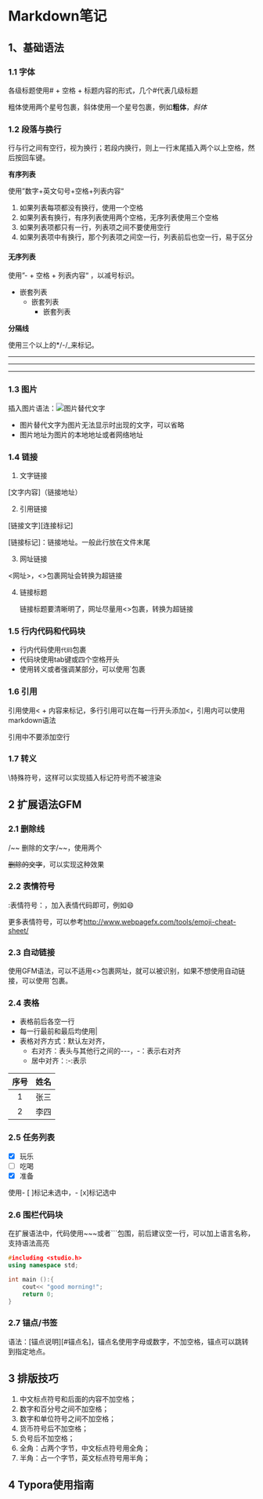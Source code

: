#  Markdown笔记

##  1、基础语法

###  1.1 字体

各级标题使用# + 空格 + 标题内容的形式，几个#代表几级标题    

粗体使用两个星号包裹，斜体使用一个星号包裹，例如**粗体**，*斜体*

###  1.2 段落与换行

行与行之间有空行，视为换行；若段内换行，则上一行末尾插入两个以上空格，然后按回车键。

**有序列表**  

使用”数字+英文句号+空格+列表内容“  

1. 如果列表每项都没有换行，使用一个空格
2. 如果列表有换行，有序列表使用两个空格，无序列表使用三个空格
3. 如果列表项都只有一行，列表项之间不要使用空行
4. 如果列表项中有换行，那个列表项之间空一行，列表前后也空一行，易于区分

####  无序列表

使用”- + 空格 + 列表内容“ ，以减号标识。

+ 嵌套列表
  + 嵌套列表
    + 嵌套列表

**分隔线**

使用三个以上的*/-/_来标记。

***

----

____

###  1.3 图片

插入图片语法：![图片替代文字](图片地址)

- 图片替代文字为图片无法显示时出现的文字，可以省略
- 图片地址为图片的本地地址或者网络地址



### 1.4 链接

1.   文字链接  

   [文字内容]（链接地址）

2.   引用链接

   [链接文字][连接标记]

   [链接标记]：链接地址。一般此行放在文件末尾

3.   网址链接

   <网址>，<>包裹网址会转换为超链接

4. 链接标题

   链接标题要清晰明了，网址尽量用<>包裹，转换为超链接

   

### 1.5 行内代码和代码块

- 行内代码使用`代码`包裹
- 代码块使用tab键或四个空格开头
- 使用转义或者强调某部分，可以使用`包裹



### 1.6 引用

引用使用< + 内容来标记，多行引用可以在每一行开头添加<，引用内可以使用markdown语法

引用中不要添加空行



### 1.7 转义

\\特殊符号，这样可以实现插入标记符号而不被渲染



## 2 扩展语法GFM

### 2.1 删除线

/~~ 删除的文字/~~，使用两个

~~删除的文字~~，可以实现这种效果

### 2.2 表情符号

:表情符号：，加入表情代码即可，例如:smile:

更多表情符号，可以参考<http://www.webpagefx.com/tools/emoji-cheat-sheet/>

### 2.3 自动链接

使用GFM语法，可以不适用<>包裹网址，就可以被识别，如果不想使用自动链接，可以使用`包裹。

### 2.4 表格

- 表格前后各空一行
- 每一行最前和最后均使用|
- 表格对齐方式：默认左对齐，
  - 右对齐：表头与其他行之间的---，-：表示右对齐
  - 居中对齐：:-:表示

| 序号 | 姓名 |
| :--: | :--: |
|  1   | 张三 |
|  2   | 李四 |

### 2.5 任务列表

- [x] 玩乐
- [ ] 吃喝
- [x] 准备

使用- [ ]标记未选中，- [x]标记选中

### 2.6 围栏代码块

在扩展语法中，代码使用~~~或者```包围，前后建议空一行，可以加上语言名称，支持语法高亮

~~~C++
#including <studio.h>
using namespace std;

int main ():{
    cout<< "good morning!";
    return 0;
}
~~~

### 2.7 锚点/书签

语法：[锚点说明][#锚点名]，锚点名使用字母或数字，不加空格，锚点可以跳转到指定地点。

## 3 排版技巧

1. 中文标点符号和后面的内容不加空格；
2. 数字和百分号之间不加空格；
3. 数字和单位符号之间不加空格；
4. 货币符号后不加空格；
5. 负号后不加空格；
6. 全角：占两个字节，中文标点符号用全角；
7. 半角：占一个字节，英文标点符号用半角；



## 4 Typora使用指南











